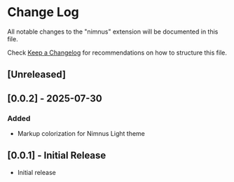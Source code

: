 # Change Log

All notable changes to the "nimnus" extension will be documented in this file.

Check [Keep a Changelog](http://keepachangelog.com/) for recommendations on how to structure this file.

## [Unreleased]

## [0.0.2] - 2025-07-30

### Added
- Markup colorization for Nimnus Light theme

## [0.0.1] - Initial Release

- Initial release
